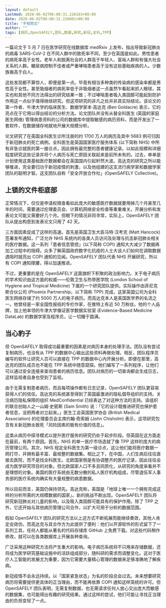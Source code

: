 ```yaml
---
layout: default
Lastmod: 2020-06-02T06:00:31.226163+00:00
date: 2020-06-02T06:00:31.226001+00:00
title: "不视而见"
author: ""
tags: [病历,OpenSAFELY,团队,数据,研究,新冠,全科,TPP]
---
```


一篇论文于 5 月 7 日在医学研究在线数据库 medRxiv 上发布，指出导致新冠肺炎的病毒 SARS-CoV-2 在不同人群中的致死率不同，至少在英国是如此。男性患者的病死率高于女性。老年人和脱离社会的人群高于年轻人、富裕人群和有强大社会关系的人群。糖尿病控制不佳者或严重哮喘患者高于没有这些基础疾病的人。少数族裔高于白人。

这些发现都不算惊人，即便是第一点。毕竟有相当多种类的传染病的感染率都是男性高于女性。甚至吸烟者的病死率低于非吸烟者这一点虽然乍看起来抓人眼球，其实也和其他不同方法得出的研究结果一致；不过哮喘患者吸入类固醇可能起到防护作用这一点似乎值得继续研究。但这项研究的非凡之处并非其实际结论。该论文的第一作者、牛津大学的临床医生、数据学家本·高达克 (Ben Goldacre) 表示，它的亮点在于它用以得出结论的分析方法。论文团队并没有从替全科医生 (英国的家庭医生网络) 管理病患资料的公司的数据库中提取敏感的病历资料，而是开发出了一套软件，在数据储存地就地开展大规模分析。

论文研究了在英国全科医生诊所注册的约 1700 万人的病历及其中 5683 例可归因于新冠肺炎的死亡病例。全科医生是英国国家医疗服务体系 (以下简称 NHS) 中所有非急诊就医的第一接诊点，因此拥有最完整的患者健康记录。以如此规模和详细程度研究这些记录并将个人病历与死亡原因关联起来是前所未有的。过去，单单是计划使用这类基础医疗数据都会在英国国内引起轩然大波。高达克的研究之所以能够推进，完全要归功于新冠疫情的刺激，以及他组建的这支流行病学家和数据学家团队的聪明才智。这支团队自称「安全开放合作社」(OpenSAFELY Collective)。

上锁的文件柜底部
--------

正常情况下，仅仅是申请权限查看如此庞大的敏感医疗数据就要用掉几个月甚至几年的时间，需要通过伦理委员会、计算机网络安全检查等重重难关。开展分析和发表论文可能又需要好几个月。但眼下的情况非同寻常，实际上，OpenSAFELY 团队从提出构思到发表论文只用了 42 天。

三方面因素促成了这样的高速。首先是英国卫生大臣马特·汉考克 (Matt Hancock) 签署发布通知，广泛允许 NHS 系统内的各类人员访问及处理与抗击新冠肺炎相关的医疗数据。这一系列「患者信息管控」(以下简称 COPI) 通知大大减少了数据再加工过程中的阻碍。众多了解英国政府数字化抗疫的人士大谈人们如何在调取数据遇阻时就亮出 COPI 通知的见闻。OpenSAFELY 团队代表 NHS 开展研究，所以有 COPI 通知撑腰，得以加速推进。

不过，更重要的是在 OpenSAFELY 这面旗帜下积聚的政治影响力。关于电子病历的学术知识由这方面的权威——伦敦卫生与热带医学院 (London School of Hygiene and Tropical Medicine) 下属的一个研究团队提供。实际操作由菲尼克斯合伙公司 (Phoenix Partnership，以下简称 TPP) 完成，这家英国公司为全科医生网络存储了约 5000 万人的电子病历。而高达克本人是英国医学界的名流之一。他曾经是一家全国性报纸的专栏作家，在推特上有近 50 万粉丝。他的个人品牌，加上他率领的牛津大学循证医学数据实验室 (Evidence-Based Medicine DataLab) 的数据学家及程序员，让一切臻于圆满。

当心豹子
----

但 OpenSAFELY 取得成功最重要的因素是对病历本身的处理手法。团队没有尝试复制病历，也没有从 TPP 的数据中心输出这些资料再做处理。相反，团队程序员编写的软件让研究人员可以直接在 TPP 的数据中心内开展分析。即便在那里，高达克的团队成员也不能在 TPP 系统中随意窥探。他们编写了一系列程序，让他们可以通过安全连接来查询患者的病历信息。团队对病历的一切查询都会生成日志，这样监视者自身也受到了监视。

由于无需复制患者病历，而且每项操作都有日志记录，OpenSAFELY 团队更容易获得人们的信任。高达克的系统甚至得到了英国最激进的隐私倡导组织的支持。关注病历隐私保障的组织 MedConfidential 已经表达了对这种方法的支持。该组织的联合创始人之一山姆·史密斯 (Sam Smith) 说：「它的设计既推进研究也保护患者信息，没把两者对立起来。」医生工会英国医学协会 (British Medical Association) 的伦理委员会主席约翰·奇索姆 (John Chisholm) 表示，这项研究包含有关新冠肺炎致死「风险因素的极有价值的信息」。

这类从病历中探寻模式以提升医疗服务的研究仍处于起步阶段。但英国在这方面走在最前，有两个原因。首先，NHS 的单一医疗市场造就了像 TPP 这样的庞大的病历管理公司。其次，NHS 规定全科医生为第一级诊点，这让他们能将医疗数据一网打尽，并拥有最丰富、最规整的数据集。相比之下，在中国，人们生病后往往直接去医院，而不是找全科医生。北欧国家倒是有协调整齐的医疗记录，因此往往会成为医学研究项目的对象。但北欧国家人口不多且同质化，从研究的角度来看并不是理想的对象。美国的医疗系统由无数分散的私人医疗机构组成，尽管退伍军人事务部的医疗系统内确实有大量规整的病患数据。

所以目前而言，英国仍保持领先。高达克称，英国是「地球上唯一一个拥有完成这样的分析所需的大规模数据的国家」。新的挑战不断出现。OpenSAFELY 团队将研究新冠肺炎对儿童的影响，以及吸入类固醇可能具有的保护作用。除了 TPP 之外，它还开始与其他病历管理公司合作，以扩大可用于分析的数据范围。

假如 OpenSAFELY 团队的研究方法以上述方式不断拓展而能继续奏效，其他人肯定会效仿。而高达克与其合作方为此提供了便利：他们以开源软件的形式留下了一系列工具，任何人都能从著名的代码存储库 GitHub 上免费下载。对这些代码稍作修改，就可以在各类数据库上开展各种查询。

广泛采用这种研究方法将产生重大的影响。电子病历系统将不只用来存储数据，还将成为医学研究基础设施中的活跃组成部分，随科研的需求而调整变化。这对于医疗人工智能的发展尤为重要，因为它需要大量精心管理的数据来足够准确地了解疾病。

新冠疫情不会永远持续。以「国家紧急状态」为名的阶段总会过去。未来想要研究病历将需要提供更具体的正当理由，而不能再依靠 COPI 通知这样笼统的许可。但 OpenSAFELY 团队表明，无需复制数据，也无需请求任何人放心交出庞大而敏感的数据集，也可能得出有趣的研究结果。通过这样的尝试，他们可能让寻找正当理由的负担变轻了一点。

